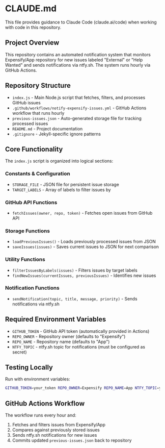 # CLAUDE.md

This file provides guidance to Claude Code (claude.ai/code) when working with code in this repository.

## Project Overview

This repository contains an automated notification system that monitors Expensify/App repository for new issues labeled "External" or "Help Wanted" and sends notifications via ntfy.sh. The system runs hourly via GitHub Actions.

## Repository Structure

- `index.js` - Main Node.js script that fetches, filters, and processes GitHub issues
- `.github/workflows/notify-expensify-issues.yml` - GitHub Actions workflow that runs hourly
- `previous-issues.json` - Auto-generated storage file for tracking processed issues
- `README.md` - Project documentation
- `.gitignore` - Jekyll-specific ignore patterns

## Core Functionality

The `index.js` script is organized into logical sections:

### Constants & Configuration
- `STORAGE_FILE` - JSON file for persistent issue storage
- `TARGET_LABELS` - Array of labels to filter issues by

### GitHub API Functions
- `fetchIssues(owner, repo, token)` - Fetches open issues from GitHub API

### Storage Functions  
- `loadPreviousIssues()` - Loads previously processed issues from JSON
- `saveIssues(issues)` - Saves current issues to JSON for next comparison

### Utility Functions
- `filterIssuesByLabels(issues)` - Filters issues by target labels
- `findNewIssues(currentIssues, previousIssues)` - Identifies new issues

### Notification Functions
- `sendNotification(topic, title, message, priority)` - Sends notifications via ntfy.sh

## Required Environment Variables

- `GITHUB_TOKEN` - GitHub API token (automatically provided in Actions)
- `REPO_OWNER` - Repository owner (defaults to "Expensify")
- `REPO_NAME` - Repository name (defaults to "App") 
- `NTFY_TOPIC` - ntfy.sh topic for notifications (must be configured as secret)

## Testing Locally

Run with environment variables:
```bash
GITHUB_TOKEN=your_token REPO_OWNER=Expensify REPO_NAME=App NTFY_TOPIC=your_topic node index.js
```

## GitHub Actions Workflow

The workflow runs every hour and:
1. Fetches and filters issues from Expensify/App
2. Compares against previously stored issues  
3. Sends ntfy.sh notifications for new issues
4. Commits updated `previous-issues.json` back to repository